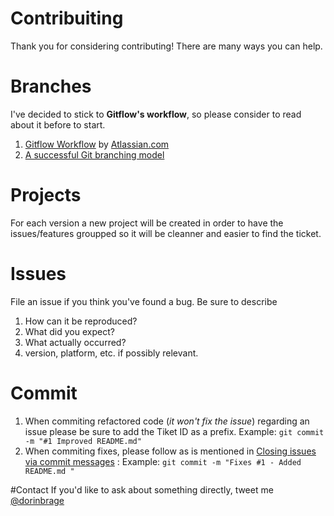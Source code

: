 # Contribuiting
Thank you for considering contributing! There are many ways you can help.

# Branches
I've decided to stick to **Gitflow's workflow**, so please consider to read about it before to start.

1. [Gitflow Workflow](https://de.atlassian.com/git/tutorials/comparing-workflows#gitflow-workflow) by [Atlassian.com](Atlassian.com)
2. [A successful Git branching model](http://nvie.com/posts/a-successful-git-branching-model/)

# Projects
For each version a new project will be created in order to have the issues/features groupped so it will be cleanner and easier to find the ticket.

# Issues
File an issue if you think you've found a bug. Be sure to describe

1. How can it be reproduced?
2. What did you expect?
3. What actually occurred?
4. version, platform, etc. if possibly relevant.

# Commit
1. When commiting refactored code (_it won't fix the issue_) regarding an issue please be sure to add the Tiket ID as a prefix. Example: `git commit -m "#1 Improved README.md"` 
2. When commiting fixes, please follow as is mentioned in [Closing issues via commit messages](https://help.github.com/articles/closing-issues-via-commit-messages/) :  Example: `git commit -m "Fixes #1 - Added README.md "` 

#Contact
If you'd like to ask about something directly, tweet me [@dorinbrage](https://twitter.com/dorinbrage)